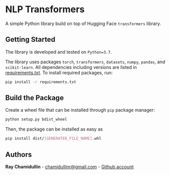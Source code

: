 # NLP Transformers

A simple Python library build on top of Hugging Face `transformers` library.


## Getting Started
The library is developed and tested on `Python=3.7`.

The library uses packages `torch`, `transformers`, `datasets`, `numpy`, `pandas`, and `scikit-learn`.
All dependencies including versions are listed in [requirements.txt](requirements.txt).
To install required packages, run:
```bash
pip install -r requirements.txt
```


## Build the Package
Create a wheel file that can be installed through ``pip`` package manager:
``` bash
python setup.py bdist_wheel
```

Then, the package can be installed as easy as
``` bash
pip install dist/[GENERATED_FILE_NAME].whl
```

## Authors
**Ray Chamidullin** - chamidullinr@gmail.com  - [Github account](https://github.com/chamidullinr)
